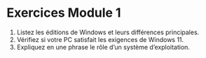 # Exercices Module 1

1. Listez les éditions de Windows et leurs différences principales.
2. Vérifiez si votre PC satisfait les exigences de Windows 11.
3. Expliquez en une phrase le rôle d’un système d’exploitation.
